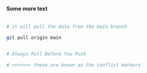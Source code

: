 #### Some more text

```bash

# it will pull the data from the main branch

git pull origin main


# Always Pull Before You Push

# <<<<<<< these are known as the conflict markers
```

